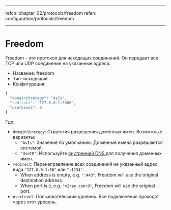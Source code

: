 * * *

refcn: chapter_02/protocols/freedom refen: configuration/protocols/freedom

* * *

# Freedom

Freedom - это протокол для исходящих соединений. Он передает все TCP или UDP соединение на указанные адреса.

* Название: freedom
* Тип: исходящий
* Конфигурация:

```javascript
{
  "domainStrategy": "AsIs",
  "redirect": "127.0.0.1:3366",
  "userLevel": 0
}
```

Где:

* `domainStrategy`: Стратегия разрешения доменных имен. Возможные варианты: 
  * `"AsIs"`: Значение по умолчанию. Доменные имена разрешаются системой.
  * ` "UseIP" `: Используйте [ внутренний DNS ](../dns.md) для получения доменных имен.
* `redirect`: Перенаправление всех соединений на указанный адрес вида `"127.0.0.1:80"` или `":1234"`. 
  * When address is empty, e.g. `":443"`, Freedom will use the original destination address.
  * When port is `0`, e.g. `"v2ray.com:0"`, Freedom will use the original port.
* ` userLevel `: Пользовательский уровень. Все подключения проходят через этот уровень.